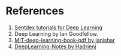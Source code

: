 # References 

1. [Sentdex tutorials for Deep Learning](https://www.youtube.com/watch?v=oYbVFhK_olY&list=PLQVvvaa0QuDfKTOs3Keq_kaG2P55YRn5v&index=43)
2. Deep Learning by Ian Goodfellow.
3. [MIT-deep-learning-book-pdf by janishar](https://github.com/janishar/mit-deep-learning-book-pdf)
4. [DeepLearning-Notes by Hadrienj](https://github.com/hadrienj/deepLearningBook-Notes)
